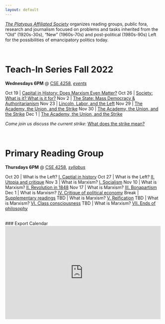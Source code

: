 ```yaml
---
layout: default
---
```


*[The Platypus Affiliated Society](https://platypus1917.org)* organizes reading groups, public fora, research and journalism focused on problems and tasks inherited from the “Old” (1920s-30s), “New” (1960s-70s) and post-political (1980s-90s) Left for the possibilities of emancipatory politics today.


<br>

# Teach-In Series Fall 2022
**Wednesdays 6PM** @ [CSE 4258](https://goo.gl/maps/tVMUddcYxDXSu8yXA), *[events](/events)*

Oct 19 | [Capital in History: Does Marxism Even Matter?](/events#capital-in-history-does-marxism-even-matter)
Oct 26 | [Society: What is it? What is it for?](/events#society-what-is-it-what-is-it-for)
Nov 2  | [The State: Mass Democracy & Authoritarianism](/events#the-state-mass-democracy--authoritarianism)
Nov 23 | [Lincoln, Labor, and the Left](/events#lincoln-labor-and-the-left)
Nov 29 | [The Academy, the Union, and the Strike](/events#the-academy-the-union-and-the-strike)
Nov 30 | [The Academy, the Union, and the Strike](/events#the-academy-the-union-and-the-strike)
Dec 1  | [The Academy, the Union, and the Strike](/events#the-academy-the-union-and-the-strike)

*Come join us discuss the current strike:* [What does the strike mean?](/library/pamphlet/what-does-the-strike-mean.pdf)

<br> 

# Primary Reading Group
**Thursdays 6PM** @ [CSE 4258](https://goo.gl/maps/tVMUddcYxDXSu8yXA), *[syllabus](/syllabus)*

Oct 20 | What is the Left? [I. Captial in history](/syllabus#oct-20-what-is-the-left-i-capital-in-history)
Oct 27 | What is the Left? [II. Utopia and critique](/syllabus#oct-27-what-is-the-left-ii-utopia-and-critique) 
Nov 3  | What is Marxism? [I. Socialism](/syllabus#nov-3-what-is-marxism-i-socialism)
Nov 10 | What is Marxism? [II. Revolution in 1848](/syllabus#nov-10-what-is-marxism-ii-revolution-in-1848)
Nov 17 | What is Marxism? [III. Bonapartism](/syllabus#nov-17-what-is-marxism-iii-bonapartism)
Dec 1  | What is Marxism? [IV. Critique of political economy](/syllabus#dec-1-what-is-marxism-iv-critique-of-political-economy)
Break  | [Supplementary readings](/syllabus#winter-break-readings)
TBD    | What is Marxism? [V. Reification](/syllabus#what-is-marxism-v-reification)
TBD    | What is Marxism? [VI. Class consciousness](/syllabus#what-is-marxism-vi-class-consciousness)
TBD    | What is Marxism? [VII. Ends of philosophy](/syllabus#what-is-marxism-vii-ends-of-philosophy)

<br>
### Export Calendar

<iframe src="https://calendar.google.com/calendar/embed?height=300&wkst=1&bgcolor=%23ffffff&ctz=America%2FLos_Angeles&showTitle=0&showPrint=0&showCalendars=0&mode=AGENDA&src=Y190aW5vc3EzYzdlNWFmb3YzcXZicTZjaTlrY0Bncm91cC5jYWxlbmRhci5nb29nbGUuY29t&color=%23F6BF26" style="border-width:0" width="500" height="300" frameborder="0" scrolling="no"></iframe>
